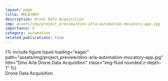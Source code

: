 ```yaml
---
layout: page
title: MOCATORY
description: Drone Data Acquisition
img: assets/img/project_preview/dino-arla-automation-mocatory-app.jpg
importance: 5
category: automation
related_publications: true
---
```


<div class="row">
    <div class="col-sm mt-3 mt-md-0">
        {% include figure.liquid loading="eager" path="assets/img/project_preview/dino-arla-automation-mocatory-app.jpg" title="Dino Arla Drone Data Acquisition" class="img-fluid rounded z-depth-1" %}
    </div>
</div>
<div class="caption">
    Drone Data Acquisition
</div>


